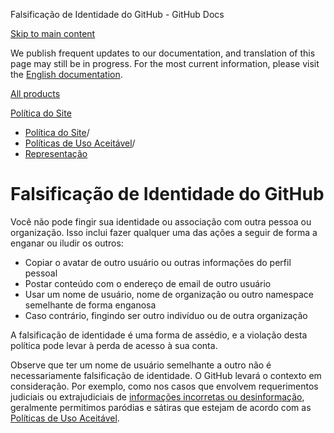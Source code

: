 Falsificação de Identidade do GitHub - GitHub Docs

[Skip to main content](#main-content)

We publish frequent updates to our documentation, and translation of this page may still be in progress. For the most current information, please visit the [English documentation](/en).

[All products](/pt)

[Política do Site](/pt/site-policy)

* [Política do Site](/pt/site-policy)/
* [Políticas de Uso Aceitável](/pt/site-policy/acceptable-use-policies)/
* [Representação](/pt/site-policy/acceptable-use-policies/github-impersonation)

Falsificação de Identidade do GitHub
==========

Você não pode fingir sua identidade ou associação com outra pessoa ou organização. Isso inclui fazer qualquer uma das ações a seguir de forma a enganar ou iludir os outros:

* Copiar o avatar de outro usuário ou outras informações do perfil pessoal
* Postar conteúdo com o endereço de email de outro usuário
* Usar um nome de usuário, nome de organização ou outro namespace semelhante de forma enganosa
* Caso contrário, fingindo ser outro indivíduo ou de outra organização

A falsificação de identidade é uma forma de assédio, e a violação desta política pode levar à perda de acesso à sua conta.

Observe que ter um nome de usuário semelhante a outro não é necessariamente falsificação de identidade. O GitHub levará o contexto em consideração. Por exemplo, como nos casos que envolvem requerimentos judiciais ou extrajudiciais de [informações incorretas ou desinformação](/pt/site-policy/acceptable-use-policies/github-misinformation-and-disinformation), geralmente permitimos paródias e sátiras que estejam de acordo com as [Políticas de Uso Aceitável](/pt/site-policy/acceptable-use-policies/github-acceptable-use-policies).
